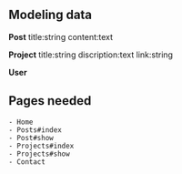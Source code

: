 ## Modeling data

  **Post**
      title:string
      content:text

  **Project**
      title:string
      discription:text
      link:string

  **User**

  ## Pages needed
    - Home
    - Posts#index
    - Post#show
    - Projects#index
    - Projects#show
    - Contact   
